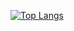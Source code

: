 
[![Top Langs](https://github-readme-stats.vercel.app/api/top-langs/?username=wtetsu&hide=javascript,html,css&langs_count=6&layout=compact&line_height&count_private=true)](https://github.com/wtetsu/github-readme-stats)
